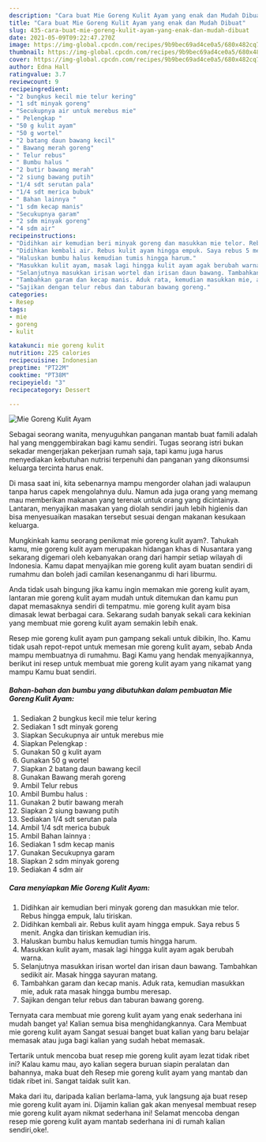 ```yaml
---
description: "Cara buat Mie Goreng Kulit Ayam yang enak dan Mudah Dibuat"
title: "Cara buat Mie Goreng Kulit Ayam yang enak dan Mudah Dibuat"
slug: 435-cara-buat-mie-goreng-kulit-ayam-yang-enak-dan-mudah-dibuat
date: 2021-05-09T09:22:47.270Z
image: https://img-global.cpcdn.com/recipes/9b9bec69ad4ce0a5/680x482cq70/mie-goreng-kulit-ayam-foto-resep-utama.jpg
thumbnail: https://img-global.cpcdn.com/recipes/9b9bec69ad4ce0a5/680x482cq70/mie-goreng-kulit-ayam-foto-resep-utama.jpg
cover: https://img-global.cpcdn.com/recipes/9b9bec69ad4ce0a5/680x482cq70/mie-goreng-kulit-ayam-foto-resep-utama.jpg
author: Edna Hall
ratingvalue: 3.7
reviewcount: 9
recipeingredient:
- "2 bungkus kecil mie telur kering"
- "1 sdt minyak goreng"
- "Secukupnya air untuk merebus mie"
- " Pelengkap "
- "50 g kulit ayam"
- "50 g wortel"
- "2 batang daun bawang kecil"
- " Bawang merah goreng"
- " Telur rebus"
- " Bumbu halus "
- "2 butir bawang merah"
- "2 siung bawang putih"
- "1/4 sdt serutan pala"
- "1/4 sdt merica bubuk"
- " Bahan lainnya "
- "1 sdm kecap manis"
- "Secukupnya garam"
- "2 sdm minyak goreng"
- "4 sdm air"
recipeinstructions:
- "Didihkan air kemudian beri minyak goreng dan masukkan mie telor. Rebus hingga empuk, lalu tiriskan."
- "Didihkan kembali air. Rebus kulit ayam hingga empuk. Saya rebus 5 menit. Angka dan tiriskan kemudian iris."
- "Haluskan bumbu halus kemudian tumis hingga harum."
- "Masukkan kulit ayam, masak lagi hingga kulit ayam agak berubah warna."
- "Selanjutnya masukkan irisan wortel dan irisan daun bawang. Tambahkan sedikit air. Masak hingga sayuran matang."
- "Tambahkan garam dan kecap manis. Aduk rata, kemudian masukkan mie, aduk rata masak hingga bumbu meresap."
- "Sajikan dengan telur rebus dan taburan bawang goreng."
categories:
- Resep
tags:
- mie
- goreng
- kulit

katakunci: mie goreng kulit 
nutrition: 225 calories
recipecuisine: Indonesian
preptime: "PT22M"
cooktime: "PT38M"
recipeyield: "3"
recipecategory: Dessert

---
```



![Mie Goreng Kulit Ayam](https://img-global.cpcdn.com/recipes/9b9bec69ad4ce0a5/680x482cq70/mie-goreng-kulit-ayam-foto-resep-utama.jpg)

Sebagai seorang wanita, menyuguhkan panganan mantab buat famili adalah hal yang menggembirakan bagi kamu sendiri. Tugas seorang istri bukan sekadar mengerjakan pekerjaan rumah saja, tapi kamu juga harus menyediakan kebutuhan nutrisi terpenuhi dan panganan yang dikonsumsi keluarga tercinta harus enak.

Di masa  saat ini, kita sebenarnya mampu mengorder olahan jadi walaupun tanpa harus capek mengolahnya dulu. Namun ada juga orang yang memang mau memberikan makanan yang terenak untuk orang yang dicintainya. Lantaran, menyajikan masakan yang diolah sendiri jauh lebih higienis dan bisa menyesuaikan masakan tersebut sesuai dengan makanan kesukaan keluarga. 



Mungkinkah kamu seorang penikmat mie goreng kulit ayam?. Tahukah kamu, mie goreng kulit ayam merupakan hidangan khas di Nusantara yang sekarang digemari oleh kebanyakan orang dari hampir setiap wilayah di Indonesia. Kamu dapat menyajikan mie goreng kulit ayam buatan sendiri di rumahmu dan boleh jadi camilan kesenanganmu di hari liburmu.

Anda tidak usah bingung jika kamu ingin memakan mie goreng kulit ayam, lantaran mie goreng kulit ayam mudah untuk ditemukan dan kamu pun dapat memasaknya sendiri di tempatmu. mie goreng kulit ayam bisa dimasak lewat berbagai cara. Sekarang sudah banyak sekali cara kekinian yang membuat mie goreng kulit ayam semakin lebih enak.

Resep mie goreng kulit ayam pun gampang sekali untuk dibikin, lho. Kamu tidak usah repot-repot untuk memesan mie goreng kulit ayam, sebab Anda mampu membuatnya di rumahmu. Bagi Kamu yang hendak menyajikannya, berikut ini resep untuk membuat mie goreng kulit ayam yang nikamat yang mampu Kamu buat sendiri.

<!--inarticleads1-->

##### Bahan-bahan dan bumbu yang dibutuhkan dalam pembuatan Mie Goreng Kulit Ayam:

1. Sediakan 2 bungkus kecil mie telur kering
1. Sediakan 1 sdt minyak goreng
1. Siapkan Secukupnya air untuk merebus mie
1. Siapkan  Pelengkap :
1. Gunakan 50 g kulit ayam
1. Gunakan 50 g wortel
1. Siapkan 2 batang daun bawang kecil
1. Gunakan  Bawang merah goreng
1. Ambil  Telur rebus
1. Ambil  Bumbu halus :
1. Gunakan 2 butir bawang merah
1. Siapkan 2 siung bawang putih
1. Sediakan 1/4 sdt serutan pala
1. Ambil 1/4 sdt merica bubuk
1. Ambil  Bahan lainnya :
1. Sediakan 1 sdm kecap manis
1. Gunakan Secukupnya garam
1. Siapkan 2 sdm minyak goreng
1. Sediakan 4 sdm air




<!--inarticleads2-->

##### Cara menyiapkan Mie Goreng Kulit Ayam:

1. Didihkan air kemudian beri minyak goreng dan masukkan mie telor. Rebus hingga empuk, lalu tiriskan.
1. Didihkan kembali air. Rebus kulit ayam hingga empuk. Saya rebus 5 menit. Angka dan tiriskan kemudian iris.
1. Haluskan bumbu halus kemudian tumis hingga harum.
1. Masukkan kulit ayam, masak lagi hingga kulit ayam agak berubah warna.
1. Selanjutnya masukkan irisan wortel dan irisan daun bawang. Tambahkan sedikit air. Masak hingga sayuran matang.
1. Tambahkan garam dan kecap manis. Aduk rata, kemudian masukkan mie, aduk rata masak hingga bumbu meresap.
1. Sajikan dengan telur rebus dan taburan bawang goreng.




Ternyata cara membuat mie goreng kulit ayam yang enak sederhana ini mudah banget ya! Kalian semua bisa menghidangkannya. Cara Membuat mie goreng kulit ayam Sangat sesuai banget buat kalian yang baru belajar memasak atau juga bagi kalian yang sudah hebat memasak.

Tertarik untuk mencoba buat resep mie goreng kulit ayam lezat tidak ribet ini? Kalau kamu mau, ayo kalian segera buruan siapin peralatan dan bahannya, maka buat deh Resep mie goreng kulit ayam yang mantab dan tidak ribet ini. Sangat taidak sulit kan. 

Maka dari itu, daripada kalian berlama-lama, yuk langsung aja buat resep mie goreng kulit ayam ini. Dijamin kalian gak akan menyesal membuat resep mie goreng kulit ayam nikmat sederhana ini! Selamat mencoba dengan resep mie goreng kulit ayam mantab sederhana ini di rumah kalian sendiri,oke!.


